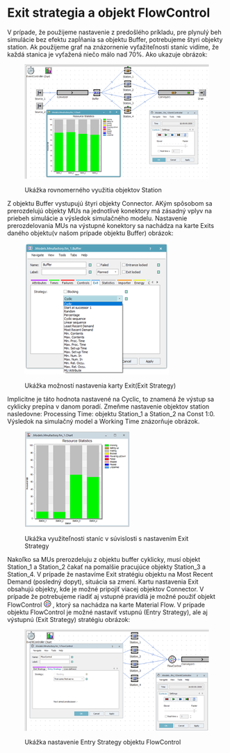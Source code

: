 # Exit strategia a objekt FlowControl

V prípade, že použijeme nastavenie z predošlého príkladu, pre plynulý beh simulácie bez efektu zapĺňania sa objektu Buffer, potrebujeme štyri objekty station. Ak použijeme graf na znázornenie vyťažiteľnosti staníc vidíme, že každá stanica je vyťažená niečo málo nad 70%. Ako ukazuje obrázok:

<figure><img src="../.gitbook/assets/rovnovazne_station.png" alt=""><figcaption><p>Ukážka rovnomerného využitia objektov Station</p></figcaption></figure>

Z objektu Buffer vystupujú štyri objekty Connector. AKým spôsobom sa prerozdelujú objekty MUs na jednotlivé konektory má zásadný vplyv na priebeh simulácie a výsledok simulačného modelu. Nastavenie prerozdelovania MUs na výstupné konektory sa nachádza na karte Exits daného objektu(v našom prípade objektu Buffer) obrázok:

<figure><img src="../.gitbook/assets/nastavenie_exit.png" alt=""><figcaption><p>Ukážka možností nastavenia karty Exit(Exit Strategy)</p></figcaption></figure>

Implicitne je táto hodnota nastavené na Cyclic, to znamená že výstup sa cyklicky prepína v danom poradí. Zmeňme nastavenie objektov station nasledovne: Processing Time: objektu Station\_1 a Station\_2 na Const 1:0. Výsledok na simulačný model a Working Time znázorňuje obrázok.

<figure><img src="../.gitbook/assets/vyuz_stanic.png" alt=""><figcaption><p>Ukážka využiteľnosti staníc v súvislosti s nastavením Exit Strategy</p></figcaption></figure>

Nakoľko sa MUs prerozdeluju z objektu buffer cyklicky, musí objekt Station\_1 a Station\_2 čakať na pomalšie pracujúce objekty Station\_3 a Station\_4. V prípade že nastavíme Exit stratégiu objektu na Most Recent Demand (posledný dopyt), situácia sa zmení. Kartu nastavenia Exit obsahujú objekty, kde je možné pripojiť viacej objektov Connector. V prípade že potrebujeme riadiť aj vstupné pravidlá je možné použiť objekt FlowControl ![ icon name](../.gitbook/assets/icons/flowcontrol.png) , ktorý sa nachádza na karte Material Flow. V prípade objektu FlowControl je možné nastaviť vstupnú (Entry Strategy), ale aj výstupnú (Exit Strategy) stratégiu obrázok:

<figure><img src="../.gitbook/assets/entry_str.png" alt=""><figcaption><p>Ukážka nastavenie Entry Strategy objektu FlowControl</p></figcaption></figure>

